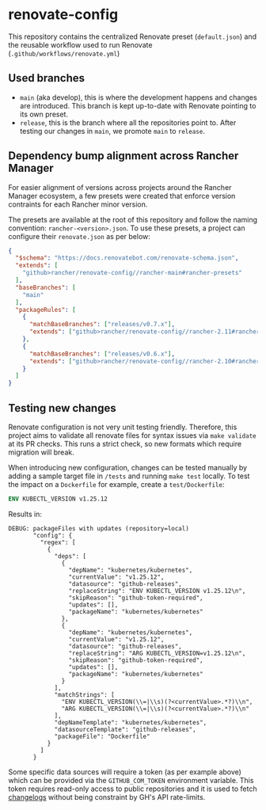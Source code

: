 # renovate-config

This repository contains the centralized Renovate preset (`default.json`) and the reusable workflow used to run Renovate (`.github/workflows/renovate.yml`)

## Used branches

- `main` (aka develop), this is where the development happens and changes are introduced. This branch is kept up-to-date with Renovate pointing to its own preset.
- `release`, this is the branch where all the repositories point to. After testing our changes in `main`, we promote `main` to `release`.

## Dependency bump alignment across Rancher Manager

For easier alignment of versions across projects around the Rancher Manager
ecosystem, a few presets were created that enforce version contraints for each
Rancher minor version.

The presets are available at the root of this repository and follow the naming
convention: `rancher-<version>.json`. To use these presets, a project can configure
their `renovate.json` as per below:

```json
{
  "$schema": "https://docs.renovatebot.com/renovate-schema.json",
  "extends": [
    "github>rancher/renovate-config//rancher-main#rancher-presets"
  ],
  "baseBranches": [
    "main"
  ],
  "packageRules": [
    {
      "matchBaseBranches": ["releases/v0.7.x"],
      "extends": ["github>rancher/renovate-config//rancher-2.11#rancher-presets"]
    },
    {
      "matchBaseBranches": ["releases/v0.6.x"],
      "extends": ["github>rancher/renovate-config//rancher-2.10#rancher-presets"]
    }
  ]
}
```

## Testing new changes

Renovate configuration is not very unit testing friendly. Therefore, this project aims to validate all renovate files for syntax issues via `make validate` at its PR checks.
This runs a strict check, so new formats which require migration will break.

When introducing new configuration, changes can be tested manually by adding a sample target file in `/tests` and running `make test` locally. To test the impact on a `Dockerfile` for example, create a `test/Dockerfile`:

```Dockerfile
ENV KUBECTL_VERSION v1.25.12
```

Results in:

```
DEBUG: packageFiles with updates (repository=local)
       "config": {
         "regex": [
           {
             "deps": [
               {
                 "depName": "kubernetes/kubernetes",
                 "currentValue": "v1.25.12",
                 "datasource": "github-releases",
                 "replaceString": "ENV KUBECTL_VERSION v1.25.12\n",
                 "skipReason": "github-token-required",
                 "updates": [],
                 "packageName": "kubernetes/kubernetes"
               },
               {
                 "depName": "kubernetes/kubernetes",
                 "currentValue": "v1.25.12",
                 "datasource": "github-releases",
                 "replaceString": "ARG KUBECTL_VERSION=v1.25.12\n",
                 "skipReason": "github-token-required",
                 "updates": [],
                 "packageName": "kubernetes/kubernetes"
               }
             ],
             "matchStrings": [
               "ENV KUBECTL_VERSION(\\=|\\s)(?<currentValue>.*?)\\n",
               "ARG KUBECTL_VERSION(\\=|\\s)(?<currentValue>.*?)\\n"
             ],
             "depNameTemplate": "kubernetes/kubernetes",
             "datasourceTemplate": "github-releases",
             "packageFile": "Dockerfile"
           }
         ]
       }
```

Some specific data sources will require a token (as per example above) which can be provided via the `GITHUB_COM_TOKEN` environment variable. This token requires read-only access to public repositories and it is used to fetch [changelogs] without being constraint by GH's API rate-limits.

[changelogs]: https://docs.renovatebot.com/getting-started/running/#githubcom-token-for-changelogs

